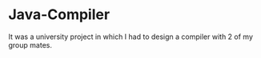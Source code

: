 # Java-Compiler
It was a university project in which I had to design a compiler with 2 of my group mates.
